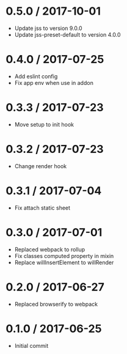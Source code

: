 0.5.0 / 2017-10-01
==================
- Update jss to version 9.0.0
- Update jss-preset-default to version 4.0.0

0.4.0 / 2017-07-25
==================
- Add eslint config
- Fix app env when use in addon

0.3.3 / 2017-07-23
==================
- Move setup to init hook

0.3.2 / 2017-07-23
==================
- Change render hook

0.3.1 / 2017-07-04
==================
- Fix attach static sheet

0.3.0 / 2017-07-01
==================
- Replaced webpack to rollup
- Fix classes computed property in mixin
- Replace willInsertElement to willRender

0.2.0 / 2017-06-27
==================
- Replaced browserify to webpack

0.1.0 / 2017-06-25
==================
- Initial commit
